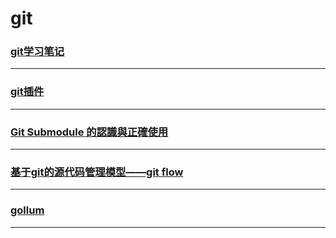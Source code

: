 git
===

### [git学习笔记](note)

---

### [git插件](plugin)

---

### [Git Submodule 的認識與正確使用](submod)

---

### [基于git的源代码管理模型——git flow](gitflow)

---

### [gollum](gollum)

---
